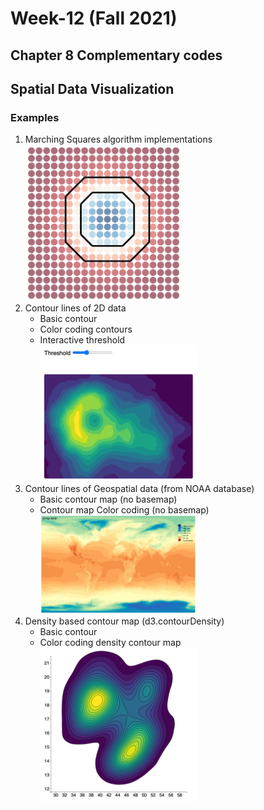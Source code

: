 <h1 id="week-12-fall-2021-">Week-12 (Fall 2021)</h1>
<h2 id="chapter-8-complementary-codes">Chapter 8 Complementary codes</h2>
<h2 id="spatial-data-visualization">Spatial Data Visualization</h2>
<h3 id="examples">Examples</h3>
<ol>
<li>Marching Squares algorithm implementations<br>
<img src='./imgs/Example_01.png' width=250px/></li>
<li>Contour lines of 2D data<ul>
<li>Basic contour</li>
<li>Color coding contours</li>
<li>Interactive threshold
<br>
<img src='./imgs/Example_02.png' width=250px/> </li>
</ul>
</li>
<li>Contour lines of Geospatial data (from NOAA database)<ul>
<li>Basic contour map (no basemap)</li>
<li>Contour map Color coding (no basemap)
<br>
<img src='./imgs/Example_03.png' width=250px/></li>
</ul>
</li>
<li>Density based contour map (d3.contourDensity)<ul>
<li>Basic contour</li>
<li>Color coding density contour map
<br>
<img src='./imgs/Example_04.png' width=250px/></li>
</ul>
</li>
</ol>
